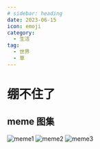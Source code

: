 ```yaml
---
# sidebar: heading
date: 2023-06-15
icon: emoji
category:
  - 生活
tag:
  - 世界
  - 草
---
```


# 绷不住了

## meme 图集

![meme1](https://cdn.staticaly.com/gh/lxl66566/lxl66566.github.io/images/farraginous/college/meme1.jpg)
![meme2](https://cdn.staticaly.com/gh/lxl66566/lxl66566.github.io/images/gossip/memes/1.jpg)
![meme3](https://cdn.staticaly.com/gh/lxl66566/lxl66566.github.io/images/gossip/memes/2.jpg)
